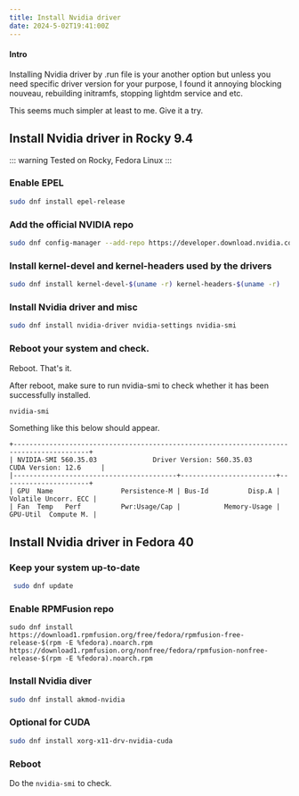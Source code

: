 ```yaml
---
title: Install Nvidia driver
date: 2024-5-02T19:41:00Z
---
```



#### Intro

Installing Nvidia driver by .run file is your another option but unless you need specific driver version for your purpose, I found it annoying 
blocking nouveau, rebuilding initramfs, stopping lightdm service and etc.

This seems much simpler at least to me. Give it a try.


## Install Nvidia driver in Rocky 9.4

::: warning
Tested on Rocky, Fedora Linux
:::

### Enable EPEL

```bash
sudo dnf install epel-release
```

### Add the official NVIDIA repo

```bash
sudo dnf config-manager --add-repo https://developer.download.nvidia.com/compute/cuda/repos/rhel9/x86_64/cuda-rhel9.repo
```

### Install kernel-devel and kernel-headers used by the drivers

```bash
sudo dnf install kernel-devel-$(uname -r) kernel-headers-$(uname -r)
```

### Install Nvidia driver and misc

```bash
sudo dnf install nvidia-driver nvidia-settings nvidia-smi
```

### Reboot your system and check.

Reboot. That's it.

After reboot, make sure to run nvidia-smi to check whether it has been successfully installed.

```bash
nvidia-smi
```

Something like this below should appear.

```
+-----------------------------------------------------------------------------------------+
| NVIDIA-SMI 560.35.03              Driver Version: 560.35.03      CUDA Version: 12.6     |
|-----------------------------------------+------------------------+----------------------+
| GPU  Name                 Persistence-M | Bus-Id          Disp.A | Volatile Uncorr. ECC |
| Fan  Temp   Perf          Pwr:Usage/Cap |           Memory-Usage | GPU-Util  Compute M. |
```


## Install Nvidia driver in Fedora 40

### Keep your system up-to-date

```bash
 sudo dnf update
 ```

### Enable RPMFusion repo

```
sudo dnf install https://download1.rpmfusion.org/free/fedora/rpmfusion-free-release-$(rpm -E %fedora).noarch.rpm https://download1.rpmfusion.org/nonfree/fedora/rpmfusion-nonfree-release-$(rpm -E %fedora).noarch.rpm
```

### Install Nvidia diver

```bash
sudo dnf install akmod-nvidia
```

### Optional for CUDA 

```bash
sudo dnf install xorg-x11-drv-nvidia-cuda
```

### Reboot

Do the `nvidia-smi` to check.